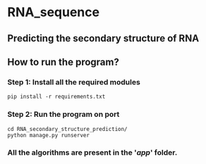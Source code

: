 # RNA_sequence
## Predicting the secondary structure of RNA

## How to run the program?

### Step 1: Install all the required modules
```
pip install -r requirements.txt
```

### Step 2: Run the program on port 
```
cd RNA_secondary_structure_prediction/
python manage.py runserver
```

### All the algorithms are present in the '___app___' folder.
